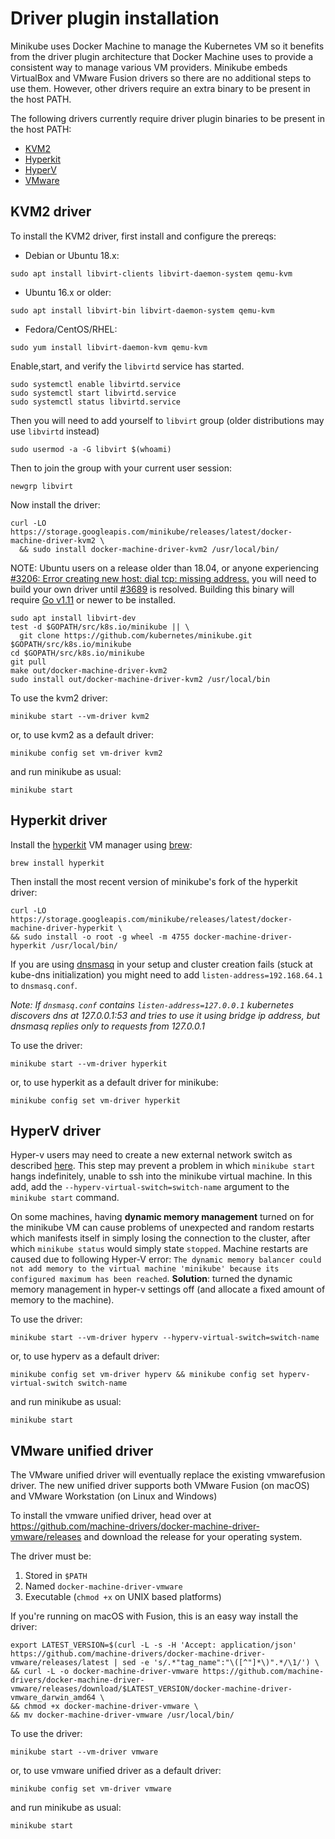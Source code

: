 # Driver plugin installation

Minikube uses Docker Machine to manage the Kubernetes VM so it benefits from the
driver plugin architecture that Docker Machine uses to provide a consistent way to
manage various VM providers. Minikube embeds VirtualBox and VMware Fusion drivers
so there are no additional steps to use them. However, other drivers require an
extra binary to be present in the host PATH.

The following drivers currently require driver plugin binaries to be present in
the host PATH:

* [KVM2](#kvm2-driver)
* [Hyperkit](#hyperkit-driver)
* [HyperV](#hyperv-driver)
* [VMware](#vmware-unified-driver)

## KVM2 driver

To install the KVM2 driver, first install and configure the prereqs:

* Debian or Ubuntu 18.x:

```shell
sudo apt install libvirt-clients libvirt-daemon-system qemu-kvm
```

* Ubuntu 16.x or older:

```shell
sudo apt install libvirt-bin libvirt-daemon-system qemu-kvm
```

* Fedora/CentOS/RHEL:

```shell
sudo yum install libvirt-daemon-kvm qemu-kvm
```

Enable,start, and verify the `libvirtd` service has started.

```shell
sudo systemctl enable libvirtd.service
sudo systemctl start libvirtd.service
sudo systemctl status libvirtd.service
```

Then you will need to add yourself to `libvirt` group (older distributions may use `libvirtd` instead)

```shell
sudo usermod -a -G libvirt $(whoami)
```

Then to join the group with your current user session:

```shell
newgrp libvirt
```

Now install the driver:

```shell
curl -LO https://storage.googleapis.com/minikube/releases/latest/docker-machine-driver-kvm2 \
  && sudo install docker-machine-driver-kvm2 /usr/local/bin/
```

NOTE: Ubuntu users on a release older than 18.04, or anyone experiencing [#3206: Error creating new host: dial tcp: missing address.](https://github.com/kubernetes/minikube/issues/3206) you will need to build your own driver until [#3689](https://github.com/kubernetes/minikube/issues/3689) is resolved. Building this binary will require [Go v1.11](https://golang.org/dl/) or newer to be installed.

```shell
sudo apt install libvirt-dev
test -d $GOPATH/src/k8s.io/minikube || \
  git clone https://github.com/kubernetes/minikube.git $GOPATH/src/k8s.io/minikube
cd $GOPATH/src/k8s.io/minikube
git pull
make out/docker-machine-driver-kvm2
sudo install out/docker-machine-driver-kvm2 /usr/local/bin
```

To use the kvm2 driver:

```shell
minikube start --vm-driver kvm2
```

or, to use kvm2 as a default driver:

```shell
minikube config set vm-driver kvm2
```

and run minikube as usual:

```shell
minikube start
```

## Hyperkit driver

Install the [hyperkit](http://github.com/moby/hyperkit) VM manager using [brew](https://brew.sh):

```shell
brew install hyperkit
```

Then install the most recent version of minikube's fork of the hyperkit driver:

```shell
curl -LO https://storage.googleapis.com/minikube/releases/latest/docker-machine-driver-hyperkit \
&& sudo install -o root -g wheel -m 4755 docker-machine-driver-hyperkit /usr/local/bin/
```

If you are using [dnsmasq](http://www.thekelleys.org.uk/dnsmasq/doc.html) in your setup and cluster creation fails (stuck at kube-dns initialization) you might need to add `listen-address=192.168.64.1` to `dnsmasq.conf`.

*Note: If `dnsmasq.conf` contains `listen-address=127.0.0.1` kubernetes discovers dns at 127.0.0.1:53 and tries to use it using bridge ip address, but dnsmasq replies only to requests from 127.0.0.1*

To use the driver:

```shell
minikube start --vm-driver hyperkit
```

or, to use hyperkit as a default driver for minikube:

```shell
minikube config set vm-driver hyperkit
```

## HyperV driver

Hyper-v users may need to create a new external network switch as described [here](https://docs.docker.com/machine/drivers/hyper-v/). This step may prevent a problem in which `minikube start` hangs indefinitely, unable to ssh into the minikube virtual machine. In this add, add the `--hyperv-virtual-switch=switch-name` argument to the `minikube start` command.

On some machines, having **dynamic memory management** turned on for the minikube VM can cause problems of unexpected and random restarts which manifests itself in simply losing the connection to the cluster, after which `minikube status` would simply state `stopped`. Machine restarts are caused due to following Hyper-V error: `The dynamic memory balancer could not add memory to the virtual machine 'minikube' because its configured maximum has been reached`. **Solution**: turned the dynamic memory management in hyper-v settings off (and allocate a fixed amount of memory to the machine).

To use the driver:

```shell
minikube start --vm-driver hyperv --hyperv-virtual-switch=switch-name
```

or, to use hyperv as a default driver:

```shell
minikube config set vm-driver hyperv && minikube config set hyperv-virtual-switch switch-name
```

and run minikube as usual:

```shell
minikube start
```

## VMware unified driver

The VMware unified driver will eventually replace the existing vmwarefusion driver.
The new unified driver supports both VMware Fusion (on macOS) and VMware Workstation (on Linux and Windows)

To install the vmware unified driver, head over at <https://github.com/machine-drivers/docker-machine-driver-vmware/releases> and download the release for your operating system.

The driver must be:

1. Stored in `$PATH`
2. Named `docker-machine-driver-vmware`
3. Executable (`chmod +x` on UNIX based platforms)

If you're running on macOS with Fusion, this is an easy way install the driver:

```shell
export LATEST_VERSION=$(curl -L -s -H 'Accept: application/json' https://github.com/machine-drivers/docker-machine-driver-vmware/releases/latest | sed -e 's/.*"tag_name":"\([^"]*\)".*/\1/') \
&& curl -L -o docker-machine-driver-vmware https://github.com/machine-drivers/docker-machine-driver-vmware/releases/download/$LATEST_VERSION/docker-machine-driver-vmware_darwin_amd64 \
&& chmod +x docker-machine-driver-vmware \
&& mv docker-machine-driver-vmware /usr/local/bin/
```

To use the driver:

```shell
minikube start --vm-driver vmware
```

or, to use vmware unified driver as a default driver:

```shell
minikube config set vm-driver vmware
```

and run minikube as usual:

```shell
minikube start
```
